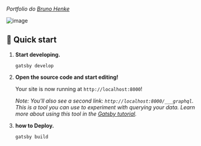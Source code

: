 *Portfolio do [Bruno Henke](http://brunohenke.com/ "Bruno Henke")*

![image](https://user-images.githubusercontent.com/5550084/79076055-774e9500-7ccd-11ea-9ba5-8cea55ae72ad.png)

## 🚀 Quick start

1.  **Start developing.**

    ```shell
    gatsby develop
    ```

2.  **Open the source code and start editing!**

    Your site is now running at `http://localhost:8000`!

    _Note: You'll also see a second link: _`http://localhost:8000/___graphql`_. This is a tool you can use to experiment with querying your data. Learn more about using this tool in the [Gatsby tutorial](https://www.gatsbyjs.org/tutorial/part-five/#introducing-graphiql)._

3.  **how to Deploy.**

    ```shell
    gatsby build
    ```
